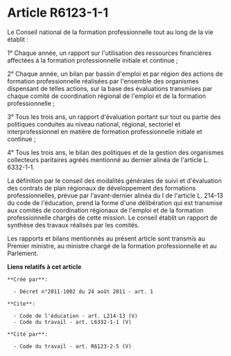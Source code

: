 # Article R6123-1-1

Le Conseil national de la formation professionnelle tout au long de la vie établit : 

1° Chaque année, un rapport sur l'utilisation des ressources financières affectées à la formation professionnelle initiale et
continue ; 

2° Chaque année, un bilan par bassin d'emploi et par région des actions de formation professionnelle réalisées par l'ensemble
des organismes dispensant de telles actions, sur la base des évaluations transmises par chaque comité de coordination
régional de l'emploi et de la formation professionnelle ; 

3° Tous les trois ans, un rapport d'évaluation portant sur tout ou partie des politiques conduites au niveau national,
régional, sectoriel et interprofessionnel en matière de formation professionnelle initiale et continue ; 

4° Tous les trois ans, le bilan des politiques et de la gestion des organismes collecteurs paritaires agréés mentionné au
dernier alinéa de l'article L. 6332-1-1. 

La définition par le conseil des modalités générales de suivi et d'évaluation des contrats de plan régionaux de développement
des formations professionnelles, prévue par l'avant-dernier alinéa du I de l'article L. 214-13 du code de l'éducation, prend
la forme d'une délibération qui est transmise aux comités de coordination régionaux de l'emploi et de la formation
professionnelle chargés de cette mission. Le conseil établit un rapport de synthèse des travaux réalisés par les comités. 

Les rapports et bilans mentionnés au présent article sont transmis au Premier ministre, au ministre chargé de la formation
professionnelle et au Parlement.

**Liens relatifs à cet article**

	**Créé par**:

	  - Décret n°2011-1002 du 24 août 2011 - art. 1

	**Cite**:

	  - Code de l'éducation - art. L214-13 (V)
	  - Code du travail - art. L6332-1-1 (V)

	**Cité par**:

	  - Code du travail - art. R6123-2-5 (V)
